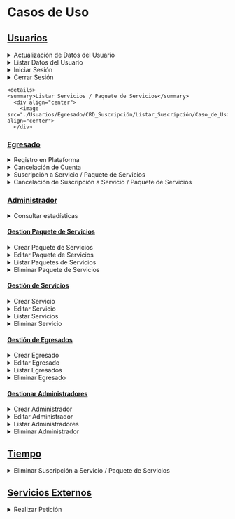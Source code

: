 # Casos de Uso

## [Usuarios](/Caso_de_Uso/Casos_de_Uso/Usuarios)

<details>
    <summary>Actualización de Datos del Usuario</summary>
      <div align="center">
        <image src="./Usuarios/Actualizar_Datos_Usuario/Caso_de_Uso.svg" align="center">
      </div>
  </details>

  <details>
    <summary>Listar Datos del Usuario</summary>
      <div align="center">
        <image src="./Usuarios/Listar_Datos_Usuario/Caso_de_Uso.svg" align="center">
      </div>
  </details>

  <details>
    <summary>Iniciar Sesión</summary>
      <div align="center">
        <image src="./Usuarios/Iniciar_Sesion/Caso_de_Uso.svg" align="center">
      </div>
  </details>

  <details>
    <summary>Cerrar Sesión</summary>
      <div align="center">
        <image src="./Usuarios/Cerrar_Sesion/Caso_de_Uso.svg" align="center">
      </div>
  </details>

    <details>
    <summary>Listar Servicios / Paquete de Servicios</summary>
      <div align="center">
        <image src="./Usuarios/Egresado/CRD_Suscripción/Listar_Suscripción/Caso_de_Uso.svg" align="center">
      </div>
  </details>

### [Egresado](/Caso_de_Uso/Casos_de_Uso/Usuarios/Egresado)

  <details>
    <summary>Registro en Plataforma</summary>
      <div align="center">
        <image src="./Usuarios/Egresado/Registro_en_plataforma/Caso_de_Uso.svg" align="center">
      </div>
  </details>

  <details>
    <summary>Cancelación de Cuenta</summary>
      <div align="center">
        <image src="./Usuarios/Egresado/Cancelación_de_Cuenta/Caso_de_Uso.svg" align="center">
      </div>
  </details>

  <details>
    <summary>Suscripción a Servicio / Paquete de Servicios</summary>
      <div align="center">
        <image src="./Usuarios/Egresado/CRD_Suscripción/Crear_Suscripción/Caso_de_Uso.svg" align="center">
      </div>
  </details>

  <details>
    <summary>Cancelación de Suscripción a Servicio / Paquete de Servicios</summary>
      <div align="center">
        <image src="./Usuarios/Egresado/CRD_Suscripción/Terminar_Suscripción/Caso_de_Uso.svg" align="center">
      </div>
  </details>

### [Administrador](/Caso_de_Uso/Casos_de_Uso/Usuarios/Administrador)

<details>
    <summary>Consultar estadísticas</summary>
      <div align="center">
        <image src="./Usuarios/Administrador/Consultar_Estadisticas/ConsultarEstadisticas.svg" align="center">
      </div>
  </details>

#### [Gestion Paquete de Servicios](/Caso_de_Uso/Casos_de_Uso/Usuarios/Administrador/CRUD_Paquetes_de_Servicios)

  <details>
    <summary>Crear Paquete de Servicios</summary>
      <div align="center">
        <image src="./Usuarios/Administrador/CRUD_Paquetes_de_Servicios/Crear_Paquete/CrearPaquete.svg" align="center">
      </div>
  </details>

<details>
    <summary>Editar Paquete de Servicios</summary>
      <div align="center">
        <image src="./Usuarios/Administrador/CRUD_Paquetes_de_Servicios/Editar_Paquete/EditarPaquete.svg" align="center">
      </div>
  </details>

<details>
    <summary>Listar Paquetes de Servicios</summary>
      <div align="center">
        <image src="./Usuarios/Administrador/CRUD_Paquetes_de_Servicios/Listar_Paquetes/ListarPaquetesDeServicios.svg" align="center">
      </div>
  </details>

<details>
    <summary>Eliminar Paquete de Servicios</summary>
      <div align="center">
        <image src="./Usuarios/Administrador/CRUD_Paquetes_de_Servicios/Eliminar_Paquete/EliminarPaquete.svg" align="center">
      </div>
  </details>

#### [Gestión de Servicios](/Caso_de_Uso/Casos_de_Uso/Usuarios/Administrador/CRUD_Servicio)

<details>
    <summary>Crear Servicio</summary>
      <div align="center">
        <image src="./Usuarios/Administrador/CRUD_Servicio/Crear_Servicio/Caso_de_Uso.svg" align="center">
      </div>
  </details>

  <details>
    <summary>Editar Servicio</summary>
      <div align="center">
        <image src="./Usuarios/Administrador/CRUD_Servicio/Editar_Servicio/Caso_de_Uso.svg" align="center">
      </div>
  </details>

  <details>
    <summary>Listar Servicios</summary>
      <div align="center">
        <image src="./Usuarios/Administrador/CRUD_Servicio/Listar_Servicio/Caso_de_Uso.svg" align="center">
      </div>
  </details>

  <details>
    <summary>Eliminar Servicio</summary>
      <div align="center">
        <image src="./Usuarios/Administrador/CRUD_Servicio/Eliminar_Servicio/Caso_de_Uso.svg" align="center">
      </div>
  </details>

#### [Gestión de Egresados](/Caso_de_Uso/Casos_de_Uso/Usuarios/Administrador/CRUD_Egresados)

  <details>
    <summary>Crear Egresado</summary>
      <div align="center">
        <image src="./Usuarios/Administrador/CRUD_Egresados/Crear_Egresado/Caso_de_Uso.svg" align="center">
      </div>
  </details>

<details>
    <summary>Editar Egresado</summary>
      <div align="center">
        <image src="./Usuarios/Administrador/CRUD_Egresados/Editar_Egresado/Caso_de_Uso.svg" align="center">
      </div>
  </details>

<details>
    <summary>Listar Egresados</summary>
      <div align="center">
        <image src="./Usuarios/Administrador/CRUD_Egresados/Listar_Egresado/Caso_de_Uso.svg" align="center">
      </div>
  </details>

<details>
    <summary>Eliminar Egresado</summary>
      <div align="center">
        <image src="./Usuarios/Administrador/CRUD_Egresados/Eliminar_Egresado/Caso_de_Uso.svg" align="center">
      </div>
  </details>

#### [Gestionar Administradores](/Caso_de_Uso/Casos_de_Uso/Usuarios/Administrador/CRUD_Administradores)

<details>
    <summary>Crear Administrador</summary>
      <div align="center">
        <image src="./Usuarios/Administrador/CRUD_Administradores/Crear_Administrador/Caso_de_Uso.svg" align="center">
      </div>
  </details>

  <details>
    <summary>Editar Administrador</summary>
      <div align="center">
        <image src="./Usuarios/Administrador/CRUD_Administradores/Editar_Administrador/Caso_de_Uso.svg" align="center">
      </div>
  </details>

  <details>
    <summary>Listar Administradores</summary>
      <div align="center">
        <image src="./Usuarios/Administrador/CRUD_Administradores/Listar_Administrador/Caso_de_Uso.svg" align="center">
      </div>
  </details>

  <details>
    <summary>Eliminar Administrador</summary>
      <div align="center">
        <image src="./Usuarios/Administrador/CRUD_Administradores/Eliminar_Administrador/Caso_de_Uso.svg" align="center">
      </div>
  </details>

## [Tiempo](/Caso_de_Uso/Casos_de_Uso/Tiempo/Eliminar_Suscripciones)

<details>
    <summary>Eliminar Suscripción a Servicio / Paquete de Servicios</summary>
      <div align="center">
        <image src="./Tiempo/Eliminar_Suscripciones/Caso_de_Uso.svg" align="center">
      </div>
  </details>

## [Servicios Externos](/Caso_de_Uso/Casos_de_Uso/Servicios_Externos/Realizar_Peticion)

<details>
    <summary>Realizar Petición</summary>
      <div align="center">
        <image src="./Servicios_Externos/Realizar_Peticion/Caso_de_Uso.svg" align="center">
      </div>
  </details>


